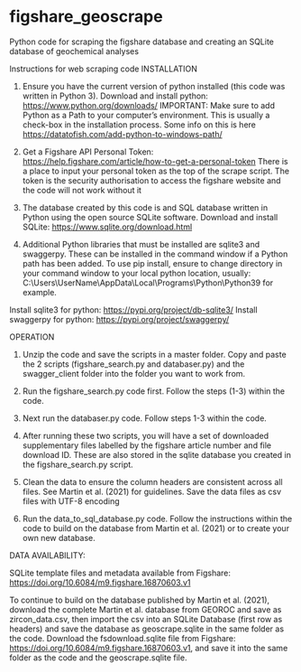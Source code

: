 # figshare_geoscrape
Python code for scraping the figshare database and creating an SQLite database of geochemical analyses

Instructions for web scraping code
INSTALLATION
1. Ensure you have the current version of python installed (this code was written in Python 3). Download and install python: https://www.python.org/downloads/
IMPORTANT:
Make sure to add Python as a Path to your computer’s environment. This is usually a check-box in the installation process. Some info on this is here https://datatofish.com/add-python-to-windows-path/ 

2. Get a Figshare API Personal Token: https://help.figshare.com/article/how-to-get-a-personal-token 
There is a place to input your personal token as the top of the scrape script. The token is the security authorisation to access the figshare website and the code will not work without it

3. The database created by this code is and SQL database written in Python using the open source SQLite software. Download and install SQLite: https://www.sqlite.org/download.html 

4. Additional Python libraries that must be installed are sqlite3 and swaggerpy. These can be installed in the command window if a Python path has been added. To use pip install, ensure to change directory in your command window to your local python location, usually: C:\Users\UserName\AppData\Local\Programs\Python\Python39 for example.

Install sqlite3 for python: https://pypi.org/project/db-sqlite3/ 
Install swaggerpy for python: https://pypi.org/project/swaggerpy/ 

OPERATION
1. Unzip the code and save the scripts in a master folder. Copy and paste the 2 scripts (figshare_search.py and databaser.py) and the swagger_client folder into the folder you want to work from.

2. Run the figshare_search.py code first. Follow the steps (1-3) within the code.

3. Next run the databaser.py code. Follow steps 1-3 within the code.

4. After running these two scripts, you will have a set of downloaded supplementary files labelled by the figshare article number and file download ID. These are also stored in the sqlite database you created in the figshare_search.py script. 

5. Clean the data to ensure the column headers are consistent across all files. See Martin et al. (2021) for guidelines. Save the data files as csv files with UTF-8 encoding

6. Run the data_to_sql_database.py code. Follow the instructions within the code to build on the database from Martin et al. (2021) or to create your own new database.

DATA AVAILABILITY:

SQLite template files and metadata available from Figshare: https://doi.org/10.6084/m9.figshare.16870603.v1

To continue to build on the database published by Martin et al. (2021), download the complete Martin et al. database from GEOROC and save as zircon_data.csv, then import the csv into an SQLite Database (first row as headers) and save the database as geoscrape.sqlite in the same folder as the code. 
Download the fsdownload.sqlite file from Figshare: https://doi.org/10.6084/m9.figshare.16870603.v1, and save it into the same folder as the code and the geoscrape.sqlite file.

